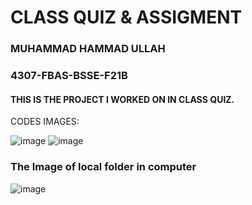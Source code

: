 #                                         CLASS QUIZ & ASSIGMENT
### MUHAMMAD HAMMAD ULLAH 
### 4307-FBAS-BSSE-F21B
#### THIS IS THE PROJECT I WORKED ON IN CLASS QUIZ.
CODES IMAGES:

![image](https://github.com/hammad909/my-codes/assets/115001949/a64be395-8f42-4c75-9100-fc918a450a5b)
![image](https://github.com/hammad909/my-codes/assets/115001949/976bd8ac-5212-4abb-bc34-6ba638800c5d)

### The Image of local folder in computer
![image](https://github.com/hammad909/my-codes/assets/115001949/49a22fab-79e7-4db9-8986-a4bbaca7c9c5)
